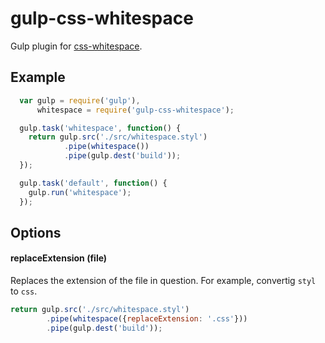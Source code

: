 # gulp-css-whitespace

Gulp plugin for [css-whitespace](https://github.com/reworkcss/css-whitespace).

## Example

```js
  var gulp = require('gulp'),
      whitespace = require('gulp-css-whitespace');

  gulp.task('whitespace', function() {
    return gulp.src('./src/whitespace.styl')
            .pipe(whitespace())
            .pipe(gulp.dest('build'));
  });

  gulp.task('default', function() {
    gulp.run('whitespace');
  });
```

## Options

#### replaceExtension (file)

Replaces the extension of the file in question. For example, convertig `styl` to `css`.

```js
return gulp.src('./src/whitespace.styl')
        .pipe(whitespace({replaceExtension: '.css'}))
        .pipe(gulp.dest('build'));
```
